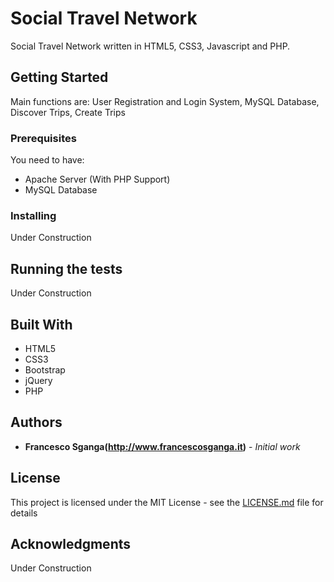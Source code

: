 # Social Travel Network

Social Travel Network written in HTML5, CSS3, Javascript and PHP.

## Getting Started

Main functions are: User Registration and Login System, MySQL Database, Discover Trips, Create Trips

### Prerequisites

You need to have:
* Apache Server (With PHP Support)
* MySQL Database

### Installing

Under Construction

## Running the tests

Under Construction

## Built With

* HTML5
* CSS3
* Bootstrap
* jQuery
* PHP

## Authors

* **Francesco Sganga(http://www.francescosganga.it)** - *Initial work*

## License

This project is licensed under the MIT License - see the [LICENSE.md](LICENSE.md) file for details

## Acknowledgments

Under Construction
